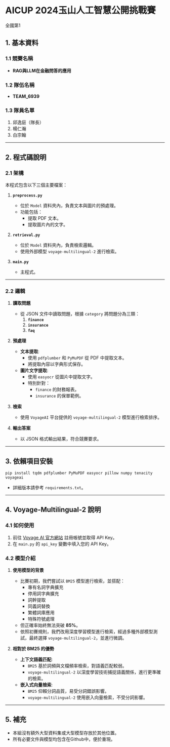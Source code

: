 # AICUP 2024玉山人工智慧公開挑戰賽
全國第1
## **1. 基本資料**
### **1.1 競賽名稱**
- **RAG與LLM在金融問答的應用**

### **1.2 隊伍名稱**
- **TEAM_6939**

### **1.3 隊員名單**
1. 邱逸庭（隊長）
2. 楊仁瀚
3. 白宗翰

---

## **2. 程式碼說明**

### **2.1 架構**
本程式包含以下三個主要檔案：
1. **`preprocess.py`**
   - 位於 `Model` 資料夾內，負責文本與圖片的預處理。
   - 功能包括：
     - 提取 PDF 文本。
     - 提取圖片內的文字。

2. **`retrieval.py`**
   - 位於 `Model` 資料夾內，負責檢索邏輯。
   - 使用外部模型 `voyage-multilingual-2` 進行檢索。

3. **`main.py`**
   - 主程式。

---

### **2.2 邏輯**
1. **讀取問題**
   - 從 JSON 文件中讀取問題，根據 `category` 將問題分為三類：
     1. **`finance`**
     2. **`insurance`**
     3. **`faq`**

2. **預處理**
   - **文本提取**:
     - 使用 `pdfplumber` 和 `PyMuPDF` 從 PDF 中提取文本。
     - 將提取內容以字典形式保存。
   - **圖片文字提取**:
     - 使用 `easyocr` 從圖片中提取文字。
     - 特別針對：
       - `finance` 的財務報表。
       - `insurance` 的保單範例。

3. **檢索**
   - 使用 `VoyageAI` 平台提供的 `voyage-multilingual-2` 模型進行檢索排序。

4. **輸出答案**
   - 以 JSON 格式輸出結果，符合競賽要求。

---

## **3. 依賴項目安裝**
```pip install tqdm pdfplumber PyMuPDF easyocr pillow numpy tenacity voyageai ```
- 詳細版本請參考 `requirements.txt`。

---

## **4. Voyage-Multilingual-2 說明**

### **4.1 如何使用**
1. 前往 [Voyage AI 官方網站](https://docs.voyageai.com/docs/embeddings) 註冊帳號並取得 API Key。
2. 在 `main.py` 的 `api_key` 變數中填入您的 API Key。

### **4.2 模型介紹**
1. **使用模型的背景**
   - 比賽初期，我們嘗試以 `BM25` 模型進行檢索，並搭配：
     - 專有名詞字典擴充
     - 停用詞字典擴充
     - 詞幹提取
     - 同義詞替換
     - 繁體詞庫應用
     - 特殊符號處理
   - 但正確率始終無法突破 **85%**。
   - 依照初賽規則，我們改用深度學習模型進行檢索，經過多種外部模型測試，最終選擇 `voyage-multilingual-2`，並進行微調。

2. **相對於 BM25 的優勢**
   - **上下文語義匹配**:
     - `BM25` 基於詞頻與文檔頻率檢索，對語義匹配較弱。
     - `voyage-multilingual-2` 以深度學習技術捕捉語義關係，進行更準確的檢索。
   - **嵌入式向量檢索**:
     - `BM25` 仰賴分詞品質，易受分詞錯誤影響。
     - `voyage-multilingual-2` 使用嵌入向量檢索，不受分詞影響。

---

## **5. 補充**
   - 本組沒有額外大型資料集或大型模型存放於其他位置。
   - 所有必要文件與模型均包含在Github中，便於重現。

